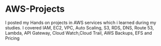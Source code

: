 # AWS-Projects
I posted my Hands on projects in AWS services which i learned during my studies. I covered IAM, EC2, VPC, Auto Scaling, S3, RDS, DNS, Route 53, Lambda, API Gateway, Cloud Watch,Cloud Trail, AWS Backups, EFS and Pricing
